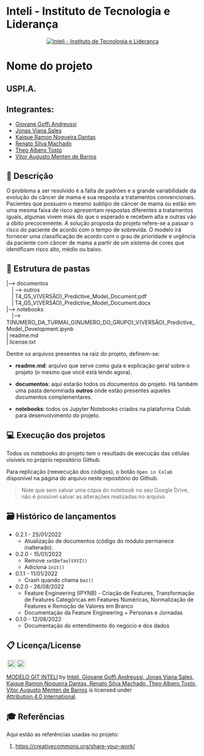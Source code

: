 # Inteli - Instituto de Tecnologia e Liderança 

<p align="center">
<a href= "https://www.inteli.edu.br/"><img src="https://www.inteli.edu.br/wp-content/uploads/2021/08/20172028/marca_1-2.png" alt="Inteli - Instituto de Tecnologia e Liderança" border="0"></a>
</p>

# Nome do projeto

## USPI.A.

## Integrantes: 
- <a href="https://www.linkedin.com/in/giovane-goffi-andreussi-20a3b1240/">Giovane Goffi Andreussi</a>
- <a href="https://www.linkedin.com/in/jonas-viana-sales/">Jonas Viana Sales</a>
- <a href="https://www.linkedin.com/in/kaique-ramon-6975751a3/">Kaique Ramon Nogueira Dantas</a> 
- <a href="https://www.linkedin.com/in/renatosilvamachado/">Renato Silva Machado</a> 
- <a href="https://www.linkedin.com/in/th%C3%A9o-tosto-7a0a9922b/">Theo Albero Tosto</a>
- <a href="https:https://www.linkedin.com/in/vitoraugustobarros/">Vitor Augusto Menten de Barros</a>

## 📝 Descrição

O problema a ser resolvido é a falta de padrões e a grande variabilidade da evolução do câncer de mama e sua resposta a tratamentos convencionais. Pacientes que possuem o mesmo subtipo de câncer de mama ou estão em uma mesma faixa de risco apresentam respostas diferentes a tratamentos iguais, algumas vivem mais do que o esperado e recebem alta e outras vão a óbito precocemente. A solução proposta do projeto refere-se a passar o risco do paciente de acordo com o tempo de sobrevida. O modelo irá fornecer uma classificação de acordo com o grau de prioridade e urgência da paciente com câncer de mama a partir de um sistema de cores que identificam risco alto, médio ou baixo.


## 📁 Estrutura de pastas

|--> documentos<br>
  &emsp;| --> outros <br>
  &emsp;| T4_G5_V(VERSÃO)_Predictive_Model_Document.pdf<br>
  &emsp;| T4_G5_V(VERSÃO)_Predictive_Model_Document.docx<br>
|--> notebooks<br>
  &emsp;|--> T(NUMERO_DA_TURMA)_G(NUMERO_DO_GRUPO)_V(VERSÃO)_Predictive_Model_Development.ipynb<br>
| readme.md<br>
| license.txt

Dentre os arquivos presentes na raiz do projeto, definem-se:

- <b>readme.md</b>: arquivo que serve como guia e explicação geral sobre o projeto (o mesmo que você está lendo agora).

- <b>documentos</b>: aqui estarão todos os documentos do projeto. Há também uma pasta denominada <b>outros</b> onde estão presentes aqueles documentos complementares.

- <b>notebooks</b>: todos os Jupyter Notebooks criados na plataforma Colab para desenvolvimento do projeto.

## 💻 Execução dos projetos

Todos os notebooks do projeto tem o resultado de execução das células visíveis no próprio repositório Github.

Para replicação (reexecução dos códigos), o botão `Open in Colab` disponível na página do arquivo neste repositório do Github.
> Note que sem salvar uma cópia do notebook no seu Google Drive, não é possível salvar as alterações realizadas no arquivo.

## 🗃 Histórico de lançamentos

* 0.2.1 - 25/01/2022
    * Atualização de documentos (código do módulo permanece inalterado).
* 0.2.0 - 15/01/2022
    * Remove `setDefaultXYZ()`
    * Adiciona `init()`
* 0.1.1 - 11/01/2022
    * Crash quando chama `baz()`
* 0.2.0 - 26/08/2022
    * Feature Engineering (IPYNB) - Criação de Features, Transformação de Features Categóricas em Features Numéricas, Normalização de Features e Remoção de Valores em Branco
    * Documentação da Feature Engineering + Personas e Jornadas
* 0.1.0 - 12/08/2022
    * Documentação do entendimento do negócio e dos dados

## 📋 Licença/License

<img style="height:22px!important;margin-left:3px;vertical-align:text-bottom;" src="https://mirrors.creativecommons.org/presskit/icons/cc.svg?ref=chooser-v1"><img style="height:22px!important;margin-left:3px;vertical-align:text-bottom;" src="https://mirrors.creativecommons.org/presskit/icons/by.svg?ref=chooser-v1"><p xmlns:cc="http://creativecommons.org/ns#" xmlns:dct="http://purl.org/dc/terms/"><a property="dct:title" rel="cc:attributionURL" href="https://github.com/Spidus/Teste_Final_1">MODELO GIT INTELI</a> by <a rel="cc:attributionURL dct:creator" property="cc:attributionName" href="https://www.yggbrasil.com.br/vr">Inteli, Giovane Goffi Andreussi, Jonas Viana Sales, Kaique Ramon Nogueira Dantas, Renato Silva Machado, Theo Albero Tosto, Vitor Augusto Menten de Barros</a> is licensed under <a href="http://creativecommons.org/licenses/by/4.0/?ref=chooser-v1" target="_blank" rel="license noopener noreferrer" style="display:inline-block;">Attribution 4.0 International</a>.</p>

## 🎓 Referências

Aqui estão as referências usadas no projeto:

1. <https://creativecommons.org/share-your-work/>
